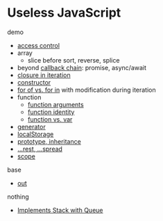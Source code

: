 # Useless JavaScript

demo

- [access control](access_control.js)
- array
  - slice before sort, reverse, splice
- beyond [callback chain](callback-chain.html): promise, async/await
- [closure in iteration](closure_in_iteration.js)
- [constructor](constructor.js)
- [for of vs. for in](for-of_for-in.js) with modification during iteration
- function
  - [function arguments](arguments.js)
  - [function identity](function_identity.js)
  - [function vs. var](function_var.js)
- [generator](generator.js)
- [localStorage](localStorage.js)
- [prototype, inheritance](inheritance.js)
- [...rest, ...spread](rest_spread.js)
- [scope](scope.js)

base

- [out](out.js)

nothing

- [Implements Stack with Queue](stack-with-queue.js)
